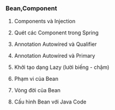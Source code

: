 ### Bean,Component

1. Components và Injection

2. Quét các Component trong Spring

3. Annotation Autowired và Qualifier

4. Annotation Autowired và Primary

5. Khởi tạo dạng Lazy (lười biếng - chậm)

6. Phạm vi của Bean

7. Vòng đời của Bean

8. Cấu hình Bean với Java Code
